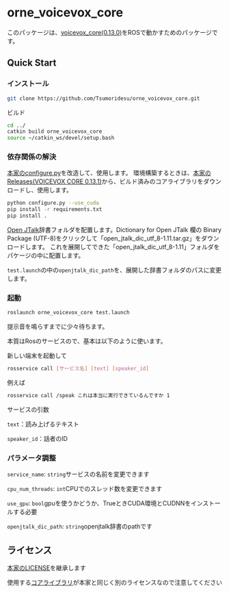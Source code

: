 # orne_voicevox_core


このパッケージは、[voicevox_core(0.13.0)](https://github.com/VOICEVOX/voicevox_core/tree/0.13.0)をROSで動かすためのパッケージです。
##  Quick Start
### インストール

```bash
git clone https://github.com/Tsumoridesu/orne_voicevox_core.git
```
ビルド
```bash
cd ../
catkin build orne_voicevox_core
source ~/catkin_ws/devel/setup.bash 
```


### 依存関係の解決
[本家のconfigure.py](https://github.com/VOICEVOX/voicevox_core/blob/0.13.0/configure.py)を改造して、使用します。
環境構築するときは、[本家のReleases(VOICEVOX CORE 0.13.1)](https://github.com/VOICEVOX/voicevox_core/releases/tag/0.13.1)から、ビルド済みのコアライブラリをダウンロードし、使用します。
```bash
python configure.py --use_cuda
pip install -r requirements.txt
pip install .
```

[Open JTalk](https://open-jtalk.sourceforge.net/)辞書フォルダを配置します。Dictionary for Open JTalk 欄の Binary Package (UTF-8)をクリックして「open_jtalk_dic_utf_8-1.11.tar.gz」をダウンロードします。
これを展開してできた「open_jtalk_dic_utf_8-1.11」フォルダをパケージの中に配置します。

```test.launch```の中の```openjtalk_dic_path```を、展開した辞書フォルダのパスに変更します。

### 起動
```bash
roslaunch orne_voicevox_core test.launch
```
提示音を鳴らすまでに少々待ちます。


本質はRosのサービスので、基本は以下のように使います。

新しい端末を起動して
```bash
rosservice call [サービス名] [text] [speaker_id]
```
例えば
```bash
rosservice call /speak これは本当に実行できているんですか 1
```
サービスの引数

```text```：読み上げるテキスト

```speaker_id```：話者のID

### パラメータ調整
```service_name```:
```string```サービスの名前を変更できます

```cpu_num_threads```:
```int```CPUでのスレッド数を変更できます

```use_gpu```:
```bool```gpuを使うかどうか、TrueときCUDA環境とCUDNNをインストールする必要

```openjtalk_dic_path```:
```string```openjtalk辞書のpathです

## ライセンス
[本家のLICENSE](https://github.com/VOICEVOX/voicevox_core)を継承します

使用する[コアライブラリ](https://github.com/VOICEVOX/voicevox_core/releases)が本家と同じく別のライセンスなので注意してください